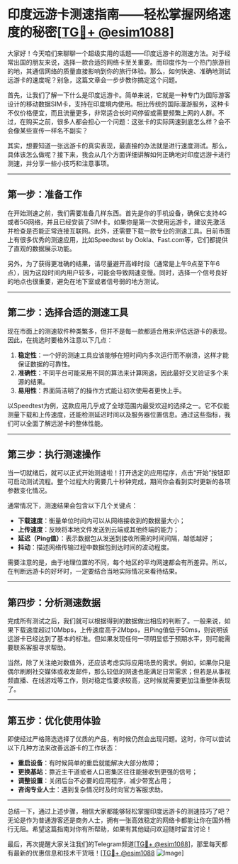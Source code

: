 # 印度远游卡测速指南——轻松掌握网络速度的秘密[[TG💪+ @esim1088](https://t.me/s/esim1088)]

大家好！今天咱们来聊聊一个超级实用的话题——印度远游卡的测速方法。对于经常出国的朋友来说，选择一款合适的网络卡至关重要。而印度作为一个热门旅游目的地，其通信网络的质量直接影响到你的旅行体验。那么，如何快速、准确地测试远游卡的速度呢？别急，这篇文章会一步步教你搞定这个问题。

首先，让我们了解一下什么是印度远游卡。简单来说，它就是一种专门为国际游客设计的移动数据SIM卡，支持在印度境内使用。相比传统的国际漫游服务，这种卡不仅价格便宜，而且流量更多，非常适合长时间停留或需要频繁上网的人群。不过，在购买之前，很多人都会担心一个问题：这张卡的实际网速到底怎么样？会不会像某些宣传一样名不副实？

其实，想要知道一张远游卡的真实表现，最直接的办法就是进行速度测试。那么，具体该怎么做呢？接下来，我会从几个方面详细讲解如何正确地对印度远游卡进行测速，并分享一些小技巧和注意事项。

---

## **第一步：准备工作**

在开始测速之前，我们需要准备几样东西。首先是你的手机设备，确保它支持4G或者5G网络，并且已经安装了SIM卡。如果你是第一次使用远游卡，建议先激活并检查是否能正常连接互联网。此外，还需要下载一款专业的测速工具。目前市面上有很多优秀的测速应用，比如Speedtest by Ookla、Fast.com等，它们都提供了直观的数据展示功能。

另外，为了获得更准确的结果，请尽量避开高峰时段（通常是上午9点至下午6点），因为这段时间内用户较多，可能会导致网速变慢。同时，选择一个信号良好的地点也很重要，避免在地下室或者信号弱的地方测试。

---

## **第二步：选择合适的测速工具**

现在市面上的测速软件种类繁多，但并不是每一款都适合用来评估远游卡的表现。因此，在挑选时要格外注意以下几点：

1. **稳定性**：一个好的测速工具应该能够在短时间内多次运行而不崩溃，这样才能保证数据的可靠性。
2. **准确性**：不同平台可能采用不同的算法来计算网速，因此最好交叉验证多个来源的结果。
3. **易用性**：界面简洁明了的操作方式能让初次使用者更快上手。

以Speedtest为例，这款应用几乎成了全球范围内最受欢迎的选择之一。它不仅能测量下载和上传速度，还能检测延迟时间以及服务器位置信息。通过这些指标，我们可以全面了解远游卡的整体性能。

---

## **第三步：执行测速操作**

当一切就绪后，就可以正式开始测速啦！打开选定的应用程序，点击“开始”按钮即可启动测试流程。整个过程大约需要几十秒钟完成，期间你会看到实时更新的各项参数变化情况。

通常情况下，测速结果会包含以下几个关键点：
- **下载速度**：衡量单位时间内可以从网络接收到的数据量大小；
- **上传速度**：反映将本地文件发送到云端或其他终端的能力；
- **延迟（Ping值）**：表示数据包从发送到接收所需的时间间隔，越低越好；
- **抖动**：描述网络传输过程中数据包到达时间的波动程度。

需要注意的是，由于地理位置的不同，每个地区的平均网速都会有所差异。所以，在判断远游卡的好坏时，一定要结合当地实际情况来看待结果。

---

## **第四步：分析测速数据**

完成所有测试之后，我们就可以根据得到的数据做出相应的判断了。一般来说，如果下载速度超过10Mbps，上传速度高于2Mbps，且Ping值低于50ms，则说明该远游卡已经达到了基本的标准。但如果发现任何一项明显低于预期水平，则可能需要联系客服寻求帮助。

当然，除了关注绝对数值外，还应该考虑实际应用场景的需求。例如，如果你只是偶尔刷刷社交媒体或收发邮件，那么较低的网速也能满足日常需求；但若是从事视频直播、在线游戏等工作，则对稳定性要求较高，这时候就需要更加注重整体表现了。

---

## **第五步：优化使用体验**

即使经过严格筛选选择了优质的产品，有时候仍然会出现问题。这时，你可以尝试以下几种方法来改善远游卡的工作状态：
- **重启设备**：有时候简单的重启就能解决大部分故障；
- **更换基站**：靠近主干道或者人口密集区往往能接收到更强的信号；
- **调整设置**：关闭后台不必要的应用程序，减少带宽占用；
- **咨询专业人士**：遇到复杂情况时及时向官方客服求助。

---

总结一下，通过上述步骤，相信大家都能够轻松掌握印度远游卡的测速技巧了吧？无论是作为普通游客还是商务人士，拥有一张高效稳定的网络卡都能让你在国外畅行无阻。希望这篇指南对你有所帮助，如果有其他疑问欢迎随时留言讨论！

最后，再次提醒大家关注我们的Telegram频道[[TG💪+ @esim1088](https://t.me/s/esim1088)]，那里每天都有最新的优惠信息和技术干货哦！[[TG💪+ @esim1088](https://t.me/s/esim1088) ![Image](https://i.postimg.cc/4NQfJmqS/Snipaste-2025-05-13-00-14-12.png)]